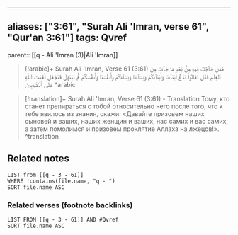 
---
aliases: ["3:61", "Surah Ali 'Imran, verse 61", "Qur'an 3:61"]
tags: Qvref
---

parent:: [[q - Ali 'Imran (3)|Ali 'Imran]]

> [!arabic]+ Surah Ali 'Imran, Verse 61 (3:61)
> <span class="quran-arabic">فَمَنْ حَآجَّكَ فِيهِ مِنۢ بَعْدِ مَا جَآءَكَ مِنَ ٱلْعِلْمِ فَقُلْ تَعَالَوْا۟ نَدْعُ أَبْنَآءَنَا وَأَبْنَآءَكُمْ وَنِسَآءَنَا وَنِسَآءَكُمْ وَأَنفُسَنَا وَأَنفُسَكُمْ ثُمَّ نَبْتَهِلْ فَنَجْعَل لَّعْنَتَ ٱللَّهِ عَلَى ٱلْكَـٰذِبِينَ</span>
^arabic

> [!translation]+ Surah Ali 'Imran, Verse 61 (3:61) - Translation
> Тому, кто станет препираться с тобой относительно него после того, что к тебе явилось из знания, скажи: «Давайте призовем наших сыновей и ваших, наших женщин и ваших, нас самих и вас самих, а затем помолимся и призовем проклятие Аллаха на лжецов!».
^translation



## Related notes
```dataview
LIST from [[q - 3 - 61]]
WHERE !contains(file.name, "q - ")
SORT file.name ASC
```

### Related verses (footnote backlinks)
```dataview
LIST FROM [[q - 3 - 61]] AND #Qvref
SORT file.name ASC
```

